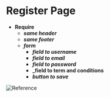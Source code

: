 # Register Page

- **__Require__**
  - **_same header_** 
  - **_same footer_**
  - **_form_**
    - **_field to username_**
    - **_field to email_**
    - **_field to password_**
    - **_field to term and conditions**
    - **_button to save_**

![**Reference**](https://cdn.dribbble.com/users/2117939/screenshots/16753965/media/f696b497e1536ece8fdf054bdba0bba3.png?compress=1&resize=1000x750&vertical=top)
